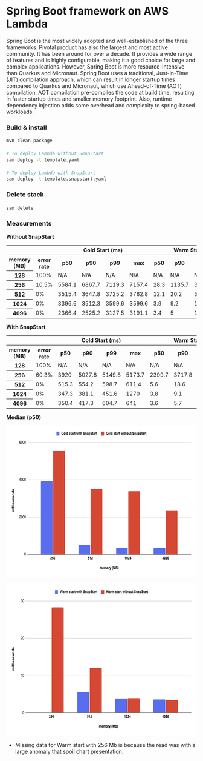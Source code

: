 # Spring Boot framework on AWS Lambda

Spring Boot is the most widely adopted and well-established of the three frameworks. Pivotal product has also the largest and most active community. It has been around for over a decade. It provides a wide range of features and is highly configurable, making it a good choice for large and complex applications. However, Spring Boot is more resource-intensive than Quarkus and Micronaut. Spring Boot uses a traditional, Just-in-Time (JIT) compilation approach, which can result in longer startup times compared to Quarkus and Micronaut, which use Ahead-of-Time (AOT) compilation. AOT compilation pre-compiles the code at build time, resulting in faster startup times and smaller memory footprint. Also, runtime dependency injection adds some overhead and complexity to spring-based workloads.

### Build & install

```bash
mvn clean package 

# To deploy Lambda without SnapStart
sam deploy -t template.yaml

# To deploy Lambda with SnapStart
sam deploy -t template.snapstart.yaml
```

### Delete stack

```bash
sam delete
```

### Measurements

**Without SnapStart**

<table class="table-bordered">
        <tr>
            <th colspan="2" style="horizontal-align : middle;text-align:center;"></th>
            <th colspan="4" style="horizontal-align : middle;text-align:center;">Cold Start (ms)</th>
            <th colspan="4" style="horizontal-align : middle;text-align:center;">Warm Start (ms)</th>           
        </tr>
        <tr>
            <th scope="col"> memory (MB)</th>
            <th scope="col">error rate</th>
            <th scope="col">p50</th>
            <th scope="col">p90</th>
            <th scope="col">p99</th>
            <th scope="col">max</th>
            <th scope="col">p50</th>
            <th scope="col">p90</th>
            <th scope="col">p99</th>
            <th scope="col">max</th>
        </tr>        
        <tr>
            <th>128</th>
            <td>100%</td>
            <td>N/A</td>
            <td>N/A</td>
            <td>N/A</td>
            <td>N/A</td>
            <td>N/A</td>
            <td>N/A</td>
            <td>N/A</td>
            <td>N/A</td>
        </tr>
        <tr>
            <th>256</th>
            <td>10,5%</td>
            <td>5584.1</td>
            <td>6867.7</td>
            <td>7119.3</td>
            <td>7157.4</td>
            <td>28.3</td>
            <td>1135.7</td>
            <td>3582.5</td>
            <td>3808.8</td>
        </tr>
        <tr>
            <th>512</th>
            <td>0%</td>
            <td>3515.4</td>
            <td>3647.8</td>
            <td>3725.2</td>
            <td>3762.8</td>
            <td>12.1</td>
            <td>20.2</td>
            <td>52.9</td>
            <td>180.6</td>
        </tr>
        <tr>
            <th>1024</th>
            <td>0%</td>
            <td>3396.6</td>
            <td>3512.3</td>
            <td>3599.6</td>
            <td>3599.6</td>
            <td>3.9</td>
            <td>9.2</td>
            <td>18.5</td>
            <td>94.7</td>
        </tr>
        <tr>
            <th>4096</th>
            <td>0%</td>
            <td>2366.4</td>
            <td>2525.2</td>
            <td>3127.5</td>
            <td>3191.1</td>
            <td>3.4</td>
            <td>5</td>
            <td>10.6</td>
            <td>33.4</td>
        </tr>
</table>

**With SnapStart**

<table class="table-bordered">
        <tr>
            <th colspan="2" style="horizontal-align : middle;text-align:center;"></th>
            <th colspan="4" style="horizontal-align : middle;text-align:center;">Cold Start (ms)</th>
            <th colspan="4" style="horizontal-align : middle;text-align:center;">Warm Start (ms)</th>           
        </tr>
        <tr>
            <th scope="col"> memory (MB)</th>
            <th scope="col">error rate</th>
            <th scope="col">p50</th>
            <th scope="col">p90</th>
            <th scope="col">p99</th>
            <th scope="col">max</th>
            <th scope="col">p50</th>
            <th scope="col">p90</th>
            <th scope="col">p99</th>
            <th scope="col">max</th>
        </tr>        
        <tr>
            <th>128</th>
            <td>100%</td>
            <td>N/A</td>
            <td>N/A</td>
            <td>N/A</td>
            <td>N/A</td>
            <td>N/A</td>
            <td>N/A</td>
            <td>N/A</td>
            <td>N/A</td>
        </tr>
        <tr>
            <th>256</th>
            <td>60.3%</td>
            <td>3920</td>
            <td>5027.8</td>
            <td>5149.8</td>
            <td>5173.7</td>
            <td>2399.7</td>
            <td>3717.8</td>
            <td>3931.8</td>
            <td>4141.4</td>
        </tr>
        <tr>
            <th>512</th>
            <td>0%</td>
            <td>515.3</td>
            <td>554.2</td>
            <td>598.7</td>
            <td>611.4</td>
            <td>5.6</td>
            <td>18.6</td>
            <td>37.1</td>
            <td>54.3</td>
        </tr>
        <tr>
            <th>1024</th>
            <td>0%</td>
            <td>347.3</td>
            <td>381.1</td>
            <td>451.6</td>
            <td>1270</td>
            <td>3.8</td>
            <td>9.1</td>
            <td>17.1</td>
            <td>32.3</td>
        </tr>
        <tr>
            <th>4096</th>
            <td>0%</td>
            <td>350.4</td>
            <td>417.3</td>
            <td>604.7</td>
            <td>641</td>
            <td>3.6</td>
            <td>5.7</td>
            <td>16.9</td>
            <td>65.1</td>
        </tr>
</table>

**Median (p50)**

<p align="center">
  <img alt="Spring Boot Cold start median - SnapStart comparison" src="../images/spring_boot_cold_start_median.png" width="700" height="400">
</p>
<p align="center">
    <img alt="Spring Boot Warm start median - SnapStart comparison" src="../images/spring_boot_warm_start_median.png" width="700" height="400">
</p>


* Missing data for Warm start with 256 Mb is because the read was with a large anomaly that spoil chart presentation.
